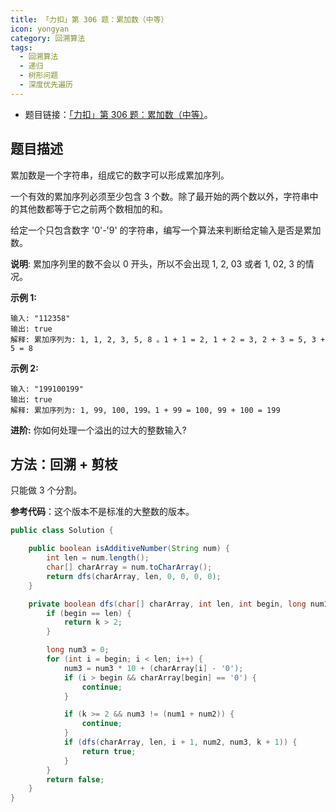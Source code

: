 ```yaml
---
title: 「力扣」第 306 题：累加数（中等）
icon: yongyan
category: 回溯算法
tags:
  - 回溯算法
  - 递归
  - 树形问题
  - 深度优先遍历
---
```


+ 题目链接：[「力扣」第 306 题：累加数（中等）](https://leetcode-cn.com/problems/additive-number/)。

## 题目描述

累加数是一个字符串，组成它的数字可以形成累加序列。

一个有效的累加序列必须至少包含 3 个数。除了最开始的两个数以外，字符串中的其他数都等于它之前两个数相加的和。

给定一个只包含数字 '0'-'9' 的字符串，编写一个算法来判断给定输入是否是累加数。

**说明**: 累加序列里的数不会以 0 开头，所以不会出现 1, 2, 03 或者 1, 02, 3 的情况。

**示例 1:**

```
输入: "112358"
输出: true 
解释: 累加序列为: 1, 1, 2, 3, 5, 8 。1 + 1 = 2, 1 + 2 = 3, 2 + 3 = 5, 3 + 5 = 8
```

**示例 2:**

```
输入: "199100199"
输出: true 
解释: 累加序列为: 1, 99, 100, 199。1 + 99 = 100, 99 + 100 = 199
```

**进阶:**
你如何处理一个溢出的过大的整数输入?

## 方法：回溯 + 剪枝

只能做 3 个分割。

**参考代码**：这个版本不是标准的大整数的版本。

```java
public class Solution {

    public boolean isAdditiveNumber(String num) {
        int len = num.length();
        char[] charArray = num.toCharArray();
        return dfs(charArray, len, 0, 0, 0, 0);
    }

    private boolean dfs(char[] charArray, int len, int begin, long num1, long num2, int k) {
        if (begin == len) {
            return k > 2;
        }

        long num3 = 0;
        for (int i = begin; i < len; i++) {
            num3 = num3 * 10 + (charArray[i] - '0');
            if (i > begin && charArray[begin] == '0') {
                continue;
            }

            if (k >= 2 && num3 != (num1 + num2)) {
                continue;
            }
            if (dfs(charArray, len, i + 1, num2, num3, k + 1)) {
                return true;
            }
        }
        return false;
    }
}
```

